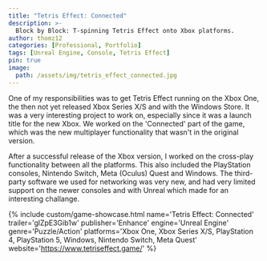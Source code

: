 ```yaml
---
title: "Tetris Effect: Connected"
description: >-
  Block by Block: T-spinning Tetris Effect onto Xbox platforms.
author: thomz12
categories: [Professional, Portfolio]
tags: [Unreal Engine, Console, Tetris Effect]
pin: true
image:
  path: /assets/img/tetris_effect_connected.jpg
---
```


One of my responsibilities was to get Tetris Effect running on the Xbox One, the then not yet released Xbox Series X/S and with the Windows Store.
It was a very interesting project to work on, especially since it was a launch title for the new Xbox. 
We worked on the 'Connected' part of the game, which was the new multiplayer functionality that wasn't in the original version.

After a successful release of the Xbox version, I worked on the cross-play functionality between all the platforms. This also included the PlayStation consoles, Nintendo Switch, Meta (Oculus) Quest and Windows. 
The third-party software we used for networking was very new, and had very limited support on the newer consoles and with Unreal which made for an interesting challange.

{% include custom/game-showcase.html 
  name='Tetris Effect: Connected' 
  trailer='glZpE3Gib1w'
  publisher='Enhance'
  engine='Unreal Engine'
  genre='Puzzle/Action'
  platforms='Xbox One, Xbox Series X/S, PlayStation 4, PlayStation 5, Windows, Nintendo Switch, Meta Quest'
  website='https://www.tetriseffect.game/'
%}
